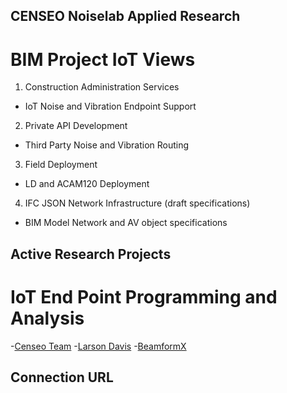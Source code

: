## CENSEO Noiselab Applied Research
# BIM Project IoT Views
1. Construction Administration Services
- IoT Noise and Vibration Endpoint Support
2. Private API Development 
- Third Party Noise and Vibration Routing
3. Field Deployment
- LD and ACAM120 Deployment 
4. IFC JSON Network Infrastructure (draft specifications)
- BIM Model Network and AV object specifications

## Active Research Projects
# IoT End Point Programming and Analysis
-[Censeo Team](https://www.censeo.design)
-[Larson Davis](http://www.larsondavis.com/Products/NoiseMonitoringSystems)
-[BeamformX](https://www.optinav.com/beamformx-aeroacoustic-detector)

## Connection URL
